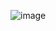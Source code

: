 ![image](https://github.com/MateusMo/SSR-em-C/assets/71354894/4dcb787c-817f-4341-9e38-0d75732eec15)
